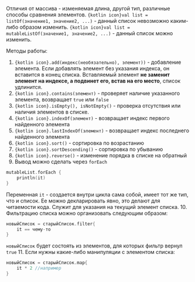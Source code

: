 Отличия от массива - изменяемая длина, другой тип, различные способы сравнения элементов.
`{kotlin icon}val list = listOf(значение1, значение2, ...)` - данный список невозможно каким-либо образом изменить.
`{kotlin icon}val list = mutableListOf(значение1, значение2, ...)` - данный список можно изменить.

Методы работы:
1. `{kotlin icon}.add(индекс(необязательно), элемент))` - добавление элемента. Если добавлять элемент без указания индекса, он вставится в конец списка. Вставляемый элемент **не заменит элемент на индексе, а подвинет его, встав на его место**, список удлинится.
2. `{kotlin icon}.contains(элемент)` - проверяет наличие указанного элемента, возвращает `true` или `false`
3. `{kotlin icon}.isEmpty(), isNotEmpty()` - проверка отсутствия или наличия элементов в списке.
4. `{kotlin icon}.indexOf(элемент)` - возвращает индекс первого найденного элемента
5. `{kotlin icon}.lastIndexOf(элемент)` - возвращает индекс последнего найденного элемента
6. `{kotlin icon}.sort()` - сортировка по возрастанию
7. `{kotlin icon}.sortDescending()` - сортировка по убыванию
8. `{kotlin icon}.reverse()` - изменение порядка в списке на обратный
9. Вывод можно сделать через `forEach`
```Kotlin
mutableList.forEach {
	println(it)
}
```
Переменная `it` - создается внутри цикла сама собой, имеет тот же тип, что и список. Ее можно декларировать явно, это делают для читаемости кода. Служит для указания на текущий элемент списка.
10. Фильтрацию списка можно организовать следующим образом:
```kotlin
новыйСписок = старыйСписок.filter{
	it == чему-то 
}
```
`новыйСписок` будет состоять из элементов, для которых фильтр вернул `true`
11. Если нужны какие-либо манипуляции с элементом списка:
```kotlin
новыйСписок = старыйСписок.map{
	it * 2 //например
}
```
